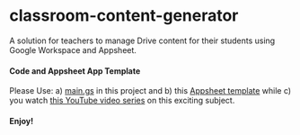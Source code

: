 # classroom-content-generator
A solution for teachers to manage Drive content for their students using Google Workspace and Appsheet.

#### Code and Appsheet App Template

Please Use: 
a) [main.gs](https://raw.githubusercontent.com/northwestcoder/classroom-content-generator/main/main.gs) in this project and 
b) this [Appsheet template](https://www.appsheet.com/samples/Build-classroom-assignments-using-Google-Workspace?appGuidString=50019b89-de87-4cfe-8b21-d5e125363ebb) while 
c) you watch [this YouTube video series](https://www.youtube.com/playlist?list=PLJ6w0l23eU7IkUC9YPD3281VzjFaArIuV) on this exciting subject.

#### Enjoy!